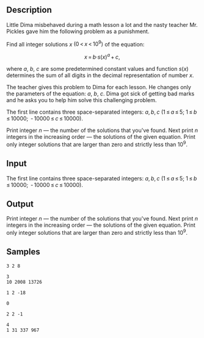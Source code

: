 ## Description

<div><p>Little Dima misbehaved during a math lesson a lot and the nasty teacher Mr. Pickles gave him the following problem as a punishment. </p><p>Find all integer solutions <span class="tex-span"><i>x</i></span> <span class="tex-span">(0 &lt; <i>x</i> &lt; 10<sup class="upper-index">9</sup>)</span> of the equation:</p><center class="tex-equation"><span class="tex-span"><i>x</i> = <i>b</i>·<i>s</i>(<i>x</i>)<sup class="upper-index"><i>a</i></sup> + <i>c</i>, </span></center> <p>where <span class="tex-span"><i>a</i></span>, <span class="tex-span"><i>b</i></span>, <span class="tex-span"><i>c</i></span> are some predetermined constant values and function <span class="tex-span"><i>s</i>(<i>x</i>)</span> determines the sum of all digits in the decimal representation of number <span class="tex-span"><i>x</i></span>.</p><p>The teacher gives this problem to Dima for each lesson. He changes only the parameters of the equation: <span class="tex-span"><i>a</i></span>, <span class="tex-span"><i>b</i></span>, <span class="tex-span"><i>c</i></span>. Dima got sick of getting bad marks and he asks you to help him solve this challenging problem.</p></div><div class="input-specification"><p>The first line contains three space-separated integers: <span class="tex-span"><i>a</i>, <i>b</i>, <i>c</i></span> <span class="tex-span">(1 ≤ <i>a</i> ≤ 5;&nbsp;1 ≤ <i>b</i> ≤ 10000;&nbsp; - 10000 ≤ <i>c</i> ≤ 10000)</span>.</p></div><div class="output-specification"><p>Print integer <span class="tex-span"><i>n</i></span> — the number of the solutions that you've found. Next print <span class="tex-span"><i>n</i></span> integers in the increasing order — the solutions of the given equation. Print only integer solutions that are larger than zero and strictly less than <span class="tex-span">10<sup class="upper-index">9</sup></span>.</p></div>


## Input

<p>The first line contains three space-separated integers: <span class="tex-span"><i>a</i>, <i>b</i>, <i>c</i></span> <span class="tex-span">(1 ≤ <i>a</i> ≤ 5;&nbsp;1 ≤ <i>b</i> ≤ 10000;&nbsp; - 10000 ≤ <i>c</i> ≤ 10000)</span>.</p>


## Output

<p>Print integer <span class="tex-span"><i>n</i></span> — the number of the solutions that you've found. Next print <span class="tex-span"><i>n</i></span> integers in the increasing order — the solutions of the given equation. Print only integer solutions that are larger than zero and strictly less than <span class="tex-span">10<sup class="upper-index">9</sup></span>.</p>


## Samples

```input1
3 2 8

```

```output1
3
10 2008 13726
```






```input2
1 2 -18

```

```output2
0

```






```input3
2 2 -1

```

```output3
4
1 31 337 967
```



